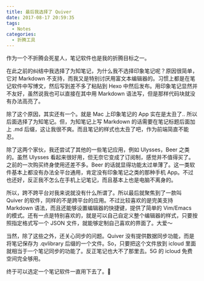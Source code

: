 ```yaml
---
title: 最后我选择了 Quiver
date: 2017-08-17 20:59:35
tags:
  - Notes
categories:
  - 折腾工具
---
```


作为一个不折腾会死星人，笔记软件也是我的折腾目标之一。

在此之前的纠结中我选择了为知笔记，为什么我不选择印象笔记呢？原因很简单，它对 Markdown 不支持，而我又是特别讨厌用富文本编辑器的。习惯上都是在笔记软件中写博文，然后写到差不多了粘贴到 Hexo 中然后发布。用印象笔记显然并不友好，虽然说我也可以直接在其中用 Markdown 语法写，但是那样代码块就没有办法高亮了。

<!--more-->

除了这个原因，其实还有一个。就是 Mac 上印象笔记的 App 实在是太丑了.. 所以后面选择了为知笔记。但，为知笔记上写 Markdown 的话需要在笔记标题后面加上 .md 后缀，这让我很不爽。而且笔记的样式也太丑了吧，作为前端简直不能忍。

除了这两个家伙，我还尝试了其他的一些笔记应用，例如 Ulysses，Beer 之类的。虽然 Ulysses 看起来很好用，但无奈它变成了订阅制，感觉并不值得买了。之前的一次购买终身使用还差不多。Beer 的话就显得功能太过单薄了。这一类软件基本上都没有办法全平台通用，肯定没有印象笔记之类的那种手机 App。不过也还好，反正我不怎么在手机上记笔记，而且基本上也是电脑不离身的。

所以，跨不跨平台对我来说就没有什么所谓了。所以最后就聚焦到了一款叫 Quiver 的软件，同样的不是跨平台的应用。不过比较喜欢的是完美支持 Markdown 语法，而且还能够设置编辑器的快捷键，提供了简单的 Vim/Emacs 的模式。还有一点是特别喜欢的，就是可以自己自定义整个编辑器的样式，只要按照指定格式写一个 JSON 文件，就能够定制自己喜欢的界面了。大爱～

当然，除了这些之外，还关心同步的问题。Quiver 没有提供数据同步功能，而是将笔记保存为 .qvlibrary 后缀的一个文件。So，只要把这个文件放到 icloud 里面就相当于一个笔记同步的功能了。反正笔记也大不了那里去。5G 的 icloud 免费空间完全够用。

终于可以选定一个笔记软件一直用下去了。😬
